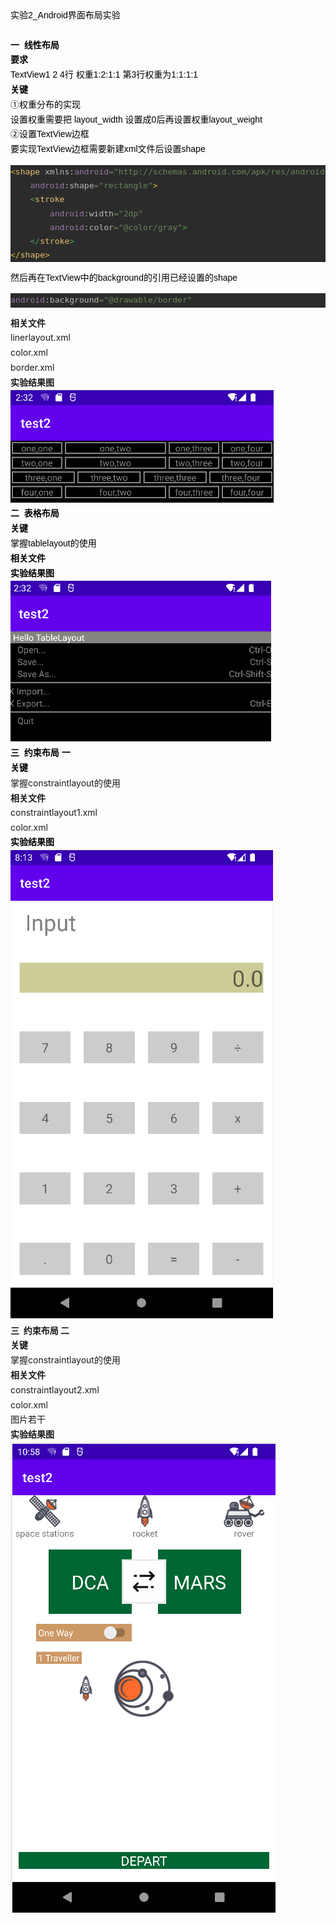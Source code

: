 <div style="line-height: 1.7;"><div style=""><div style="line-height: 1.7;"><div style="color: rgb(0, 0, 0); font-family: Arial; font-size: 14px;">实验2_Android界面布局实验</div><div style="color: rgb(0, 0, 0); font-family: Arial; font-size: 14px;"><br /></div><div style="color: rgb(0, 0, 0); font-family: Arial; font-size: 14px;"><b>一&nbsp; 线性布局</b></div><div style="color: rgb(0, 0, 0); font-family: Arial; font-size: 14px;"><b>要求</b></div><div style="color: rgb(0, 0, 0); font-family: Arial; font-size: 14px;">TextView1 2 4行&nbsp;权重1:2:1:1&nbsp;第3行权重为1:1:1:1</div><div style="color: rgb(0, 0, 0); font-family: Arial; font-size: 14px;"><b>关键</b></div><div style="color: rgb(0, 0, 0); font-family: Arial; font-size: 14px;">①权重分布的实现</div><div style="color: rgb(0, 0, 0); font-family: Arial; font-size: 14px;">设置权重需要把 layout_width 设置成0后再设置权重layout_weight</div><div style="color: rgb(0, 0, 0); font-family: Arial; font-size: 14px;">②设置TextView边框</div><div style="color: rgb(0, 0, 0); font-family: Arial; font-size: 14px;">要实现TextView边框需要新建xml文件后设置shape</div><div style="color: rgb(0, 0, 0); font-family: Arial; font-size: 14px;"><pre style="background-color:#2b2b2b;color:#a9b7c6;font-family:'JetBrains Mono',monospace;font-size:9.8pt;"><span style="color:#e8ba36;">&lt;</span><span style="color:#e8bf6a;">shape </span><span style="color:#bababa;">xmlns:</span><span style="color:#9876aa;">android</span><span style="color:#6a8759;">="http://schemas.android.com/apk/res/android"<br /></span><span style="color:#6a8759;">    </span><span style="color:#9876aa;">android</span><span style="color:#bababa;">:shape</span><span style="color:#6a8759;">="rectangle"</span><span style="color:#e8ba36;">&gt;<br /></span><span style="color:#e8ba36;">    </span><span style="color:#54a857;">&lt;</span><span style="color:#e8bf6a;">stroke<br /></span><span style="color:#e8bf6a;">        </span><span style="color:#9876aa;">android</span><span style="color:#bababa;">:width</span><span style="color:#6a8759;">="2dp"<br /></span><span style="color:#6a8759;">        </span><span style="color:#9876aa;">android</span><span style="color:#bababa;">:color</span><span style="color:#6a8759;">="@color/gray"</span><span style="color:#54a857;">&gt;<br /></span><span style="color:#54a857;">    &lt;/</span><span style="color:#e8bf6a;">stroke</span><span style="color:#54a857;">&gt;<br /></span><span style="color:#e8ba36;">&lt;/</span><span style="color:#e8bf6a;">shape</span><span style="color:#e8ba36;">&gt;</span></pre></div><div style="color: rgb(0, 0, 0); font-family: Arial; font-size: 14px;">然后再在TextView中的background的引用已经设置的shape</div><div style="color: rgb(0, 0, 0); font-family: Arial; font-size: 14px;"><pre style="background-color:#2b2b2b;color:#a9b7c6;font-family:'JetBrains Mono',monospace;font-size:9.8pt;"><span style="color:#9876aa;">android</span><span style="color:#bababa;">:background</span><span style="color:#6a8759;">="@drawable/border"</span></pre></div><div style=""><div style=""><b>相关文件</b></div><div style="">linerlayout.xml</div><div style="">color.xml</div><div style="">border.xml</div><div style=""><b>实验结果图</b></div><img src="https://github.com/itisnotarobot/AndroidStudioTest/blob/main/%E5%AE%9E%E9%AA%8C2/image/linerlayout.png" /></div><div style="color: rgb(0, 0, 0); font-family: Arial; font-size: 14px;"><b>二&nbsp; 表格布局</b></div><div style="color: rgb(0, 0, 0); font-family: Arial; font-size: 14px;"><b>关键</b></div><div style="color: rgb(0, 0, 0); font-family: Arial; font-size: 14px;">掌握tablelayout的使用</div><div style="color: rgb(0, 0, 0); font-family: Arial; font-size: 14px;"><b>相关文件</b></div><div style="color: rgb(0, 0, 0); font-family: Arial; font-size: 14px;"><b>实验结果图</b></div><img src="https://github.com/itisnotarobot/AndroidStudioTest/blob/main/%E5%AE%9E%E9%AA%8C2/image/tablelayout.png" /><div style="color: rgb(0, 0, 0); font-family: Arial; font-size: 14px;"><b>三&nbsp; 约束布局 一</b></div><div style="color: rgb(0, 0, 0); font-family: Arial; font-size: 14px;"><b>关键</b></div><div>掌握constraintlayout的使用</div><div><b>相关文件</b></div><div>constraintlayout1.xml</div><div>color.xml</div><div style="color: rgb(0, 0, 0); font-family: Arial; font-size: 14px;"><b>实验结果图</b></div><img src="https://github.com/itisnotarobot/AndroidStudioTest/blob/main/%E5%AE%9E%E9%AA%8C2/image/constraintlayout1.png"<div style="color: rgb(0, 0, 0); font-family: Arial; font-size: 14px;"><div><b>三&nbsp; 约束布局&nbsp;二</b></div><div><b>关键</b></div><div>掌握constraintlayout的使用</div><div><b>相关文件</b></div><div>constraintlayout2.xml</div><div>color.xml</div><div>图片若干</div><div><b>实验结果图</b></div><img src="https://github.com/itisnotarobot/AndroidStudioTest/blob/main/%E5%AE%9E%E9%AA%8C2/image/constraintlayout2.png"></div><div style="color: rgb(0, 0, 0); font-family: Arial; font-size: 14px;"><br /></div><div style="color: rgb(0, 0, 0); font-family: Arial; font-size: 14px;"><br /></div><div style="color: rgb(0, 0, 0); font-family: Arial; font-size: 14px;"><br /></div></div></div><br /></div><br /><br /><br /><br />

